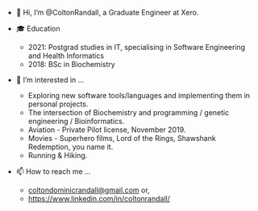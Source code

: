 - 👋 Hi, I’m @ColtonRandall, a Graduate Engineer at Xero. 

- :mortar_board: Education
    - 2021: Postgrad studies in IT, specialising in Software Engineering and Health Informatics 
    - 2018: BSc in Biochemistry

- 👀 I’m interested in ... 
    - Exploring new software tools/languages and implementing them in personal projects. 
    - The intersection of Biochemistry and programming / genetic engineering / Bioinformatics. 
    - Aviation -  Private Pilot license, November 2019.
    - Movies - Superhero films, Lord of the Rings, Shawshank Redemption, you name it. 
    - Running & Hiking.
     
- 📫 How to reach me ... 
    - coltondominicrandall@gmail.com or,
    - https://www.linkedin.com/in/coltonrandall/

<!---
ColtonRandall/ColtonRandall is a ✨ special ✨ repository because its `README.md` (this file) appears on your GitHub profile.
You can click the Preview link to take a look at your changes.
--->
